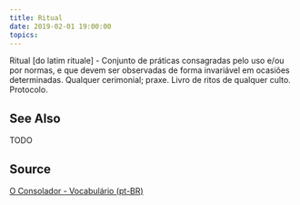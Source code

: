 ```yaml
---
title: Ritual
date: 2019-02-01 19:00:00
topics:
---
```


Ritual [do latim rituale] - Conjunto de práticas consagradas pelo uso e/ou por normas, e que devem ser observadas de forma invariável em ocasiões determinadas. Qualquer cerimonial; praxe. Livro de ritos de qualquer culto. Protocolo.

## See Also
TODO

## Source
[O Consolador - Vocabulário (pt-BR)](http://www.oconsolador.com.br/linkfixo/vocabulario/principal.html)
